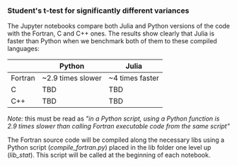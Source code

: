 ### Student's t-test for significantly different variances

The Jupyter notebooks compare both Julia and Python versions of the code with the Fortran, C and C++ ones. The results show clearly that Julia is faster than Python when we benchmark both of them to these compiled languages:

| |Python|Julia|
|-|------|-----|
|Fortran| ~2.9 times slower| ~4 times faster|
|C| TBD| TBD|
|C++| TBD| TBD|

_Note:_ this must be read as _"in a Python script, using a Python function is 2.9 times slower than calling Fortran executable code from the same script"_

The Fortran source code will be compiled along the necessary libs using a Python script (_compile_fortran.py_) placed in the lib folder one level up (_lib_stat_). This script will be called at the beginning of each notebook.
